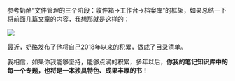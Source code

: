 参考奶酪“文件管理的三个阶段：收件箱->工作台->档案库”的框架，如果总结一下将前面几篇文章的内容，我想那就是这样的：

![](https://picture-cloud-master.oss-cn-hangzhou.aliyuncs.com/img202308022034229.svg)



最近，奶酪发布了他将自己2018年以来的积累，做成了目录清单。

我相信，如果你我能够坚持，能够点滴的积累，多年以后，**你我的笔记知识库中的每一个专题，也将是一本独具特色、成果丰厚的书！**

